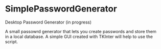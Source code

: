 # SimplePasswordGenerator
Desktop Password Generator (in progress)

A small passowrd generator that lets you create passwords and store them in a local database. 
A simple GUI created with TKInter will help to use the script.
